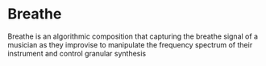 # Breathe
Breathe is an algorithmic composition that capturing the breathe signal of a musician as they improvise to manipulate the frequency spectrum of their instrument and control granular synthesis
